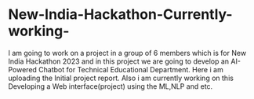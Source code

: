 # New-India-Hackathon-Currently-working-
I am going to work on a project in a group of 6 members which is for New India Hackathon 2023 and in this project we are going to develop an AI-Powered Chatbot for Technical Educational Department. Here i am uploading the Initial project report. Also i am currently working on this Developing a Web interface(project) using the ML,NLP and etc. 
